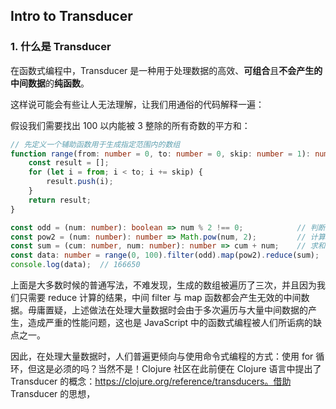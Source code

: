 ## Intro to Transducer

### 1. 什么是 Transducer

在函数式编程中，Transducer 是一种用于处理数据的高效、**可组合**且**不会产生的中间数据**的**纯函数**。

这样说可能会有些让人无法理解，让我们用通俗的代码解释一遍：

假设我们需要找出 100 以内能被 3 整除的所有奇数的平方和：

```typescript
// 先定义一个辅助函数用于生成指定范围内的数组
function range(from: number = 0, to: number = 0, skip: number = 1): number[] {
    const result = [];
    for (let i = from; i < to; i += skip) {
        result.push(i);
    }
    return result;
}

const odd = (num: number): boolean => num % 2 !== 0;			// 判断是否奇数
const pow2 = (num: number): number => Math.pow(num, 2);			// 计算平方
const sum = (cum: number, num: number): number => cum + num;	// 求和
const data: number = range(0, 100).filter(odd).map(pow2).reduce(sum);	// 计算结果
console.log(data);	// 166650
```

上面是大多数时候的普通写法，不难发现，生成的数组被遍历了三次，并且因为我们只需要 reduce 计算的结果，中间 filter 与 map 函数都会产生无效的中间数据。毋庸置疑，上述做法在处理大量数据时会由于多次遍历与大量中间数据的产生，造成严重的性能问题，这也是 JavaScript 中的函数式编程被人们所诟病的缺点之一。

因此，在处理大量数据时，人们普遍更倾向与使用命令式编程的方式：使用 for 循环，但这是必须的吗？当然不是！Clojure 社区在此前便在 Clojure 语言中提出了 Transducer 的概念：https://clojure.org/reference/transducers。借助 Transducer 的思想，